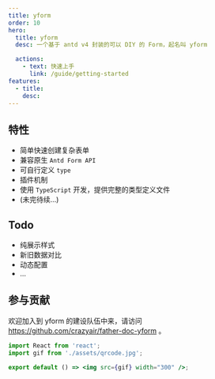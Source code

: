 ```yaml
---
title: yform
order: 10
hero:
  title: yform
  desc: 一个基于 antd v4 封装的可以 DIY 的 Form，起名叫 yform

  actions:
    - text: 快速上手
      link: /guide/getting-started
features:
  - title:
    desc:
---
```


## 特性

- 简单快速创建复杂表单
- 兼容原生 `Antd Form API`
- 可自行定义 `type`
- 插件机制
- 使用 `TypeScript` 开发，提供完整的类型定义文件
- (未完待续...)

## Todo

- 纯展示样式
- 新旧数据对比
- 动态配置
- ...

## 参与贡献

欢迎加入到 yform 的建设队伍中来，请访问 https://github.com/crazyair/father-doc-yform 。

```jsx | inline
import React from 'react';
import gif from './assets/qrcode.jpg';

export default () => <img src={gif} width="300" />;
```
